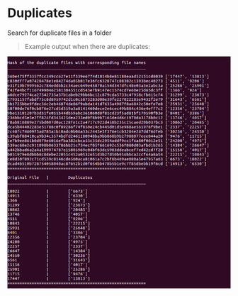 
# Duplicates
Search for duplicate files in a folder

> Example output when there are duplicates:

![GitHub Logo](images/output.PNG)

